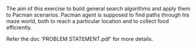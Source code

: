 The aim of this exercise to build general search algorithms and apply them to Pacman scenarios.
Pacman agent is supposed to find paths through his maze world, both to reach a particular location and to collect food efficiently.

Refer the doc 'PROBLEM STATEMENT.pdf' for more details.


